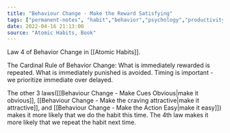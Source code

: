 ```yaml
---
title: "Behaviour Change - Make the Reward Satisfying"
tags: ["permanent-notes", "habit","behavior","psychology","productivity" ]
date: 2022-04-16 21:13:00
source: "Atomic Habits, Book"
---
```

Law 4 of Behavior Change in [[Atomic Habits]].

The Cardinal Rule of Behavior Change: What is immediately rewarded is repeated. What is immediately punished is avoided. Timing is important - we prioritize immediate over delayed.

The other 3 laws([[Behaviour Change - Make Cues Obvious|make it obvious]], [[Behaviour Change - Make the craving attractive|make it attractive]], and [[Behaviour Change - Make the Action Easy|make it easy]]) makes it more likely that we do the habit this time. The 4th law makes it more likely that we repeat the habit next time.